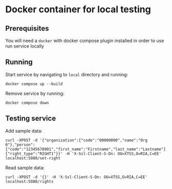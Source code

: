 # Docker container for local testing

## Prerequisites
You will need a `docker` with docker compose plugin installed in order to use run service locally

## Running
Start service by navigating to `local` directory and running:
```
docker compose up --build
```

Remove service by running:
```
docker compose down
```

## Testing service
Add sample data:
```
curl -XPOST -d '{"organization":{"code":"00000000","name":"Org 0"},"person":{"code":"12345678901","first_name":"Firstname","last_name":"Lastname"},"right":{"right_type":"RIGHT1"}}' -H 'X-Ssl-Client-S-Dn: OU=XTSS,O=RIA,C=EE' localhost:5080/set-right
```

Read sample data:
```
curl -XPOST -d '{}' -H 'X-Ssl-Client-S-Dn: OU=XTSS,O=RIA,C=EE' localhost:5080/rights
```
